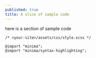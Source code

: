 ```yaml
---
published: true
title: A slice of sample code
---
```

here is a section of sample code

    /* <your-site>/assets/css/style.scss */

    @import "minima";
    @import "minima/syntax-highlighting";
